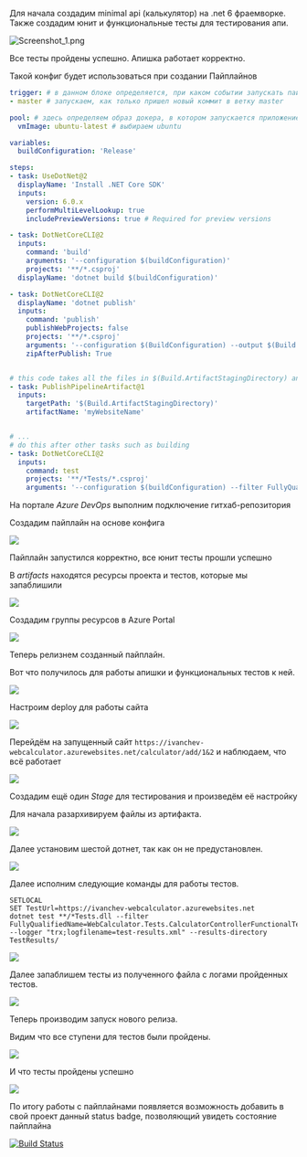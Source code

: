 
Для начала создадим minimal api (калькулятор) на .net 6 фраемворке. Также создадим юнит и функциональные тесты для тестирования апи.

![Screenshot_1.png](./assets/Screenshot_16.png)

Все тесты пройдены успешно. Апишка работает корректно.

Такой конфиг будет использоваться при создании Пайплайнов

```yaml
trigger: # в данном блоке определяется, при каком событии запускать пайплайн
- master # запускаем, как только пришел новый коммит в ветку master

pool: # здесь определяем образ докера, в котором запускается приложение и версию интерпритатора
  vmImage: ubuntu-latest # выбираем ubuntu

variables:
  buildConfiguration: 'Release'

steps:
- task: UseDotNet@2
  displayName: 'Install .NET Core SDK'
  inputs:
    version: 6.0.x
    performMultiLevelLookup: true
    includePreviewVersions: true # Required for preview versions

- task: DotNetCoreCLI@2
  inputs:
    command: 'build'
    arguments: '--configuration $(buildConfiguration)'
    projects: '**/*.csproj'
  displayName: 'dotnet build $(buildConfiguration)'

- task: DotNetCoreCLI@2
  displayName: 'dotnet publish'
  inputs:
    command: 'publish'
    publishWebProjects: false
    projects: '**/*.csproj'
    arguments: '--configuration $(BuildConfiguration) --output $(Build.ArtifactStagingDirectory)'
    zipAfterPublish: True


# this code takes all the files in $(Build.ArtifactStagingDirectory) and uploads them as an artifact of your build.
- task: PublishPipelineArtifact@1
  inputs:
    targetPath: '$(Build.ArtifactStagingDirectory)' 
    artifactName: 'myWebsiteName'


# ...
# do this after other tasks such as building
- task: DotNetCoreCLI@2
  inputs:
    command: test
    projects: '**/*Tests/*.csproj'
    arguments: '--configuration $(buildConfiguration) --filter FullyQualifiedName!=WebCalculator.Tests.CalculatorControllerFunctionalTests'
```
На портале *Azure DevOps* выполним подключение гитхаб-репозитория

Создадим пайплайн на основе конфига

![](./assets/Screenshot_17.png)

Пайплайн запустился корректно, все юнит тесты прошли успешно

В *artifacts* находятся ресурсы проекта и тестов, которые мы запаблишили

![](./assets/Screenshot_18.png)



Создадим группы ресурсов в Azure Portal

![](./assets/Screenshot_5.png)


Теперь релизнем созданный пайплайн.

Вот что получилось для работы апишки и функциональных тестов к ней.

![](./assets/Screenshot_19.png)

Настроим deploy для работы сайта

![](./assets/Screenshot_20.png)

Перейдём на запущенный сайт ```https://ivanchev-webcalculator.azurewebsites.net/calculator/add/1&2``` и наблюдаем, что всё работает

![](./assets/Screenshot_11.png)

Создадим ещё один *Stage* для тестирования и произведём её настройку

Для начала разархивируем файлы из артифакта.

![](./assets/Screenshot_21.png)

Далее установим шестой дотнет, так как он не предустановлен.

![](./assets/Screenshot_22.png)

Далее исполним следующие команды для работы тестов.

```shell
SETLOCAL
SET TestUrl=https://ivanchev-webcalculator.azurewebsites.net
dotnet test **/*Tests.dll --filter FullyQualifiedName=WebCalculator.Tests.CalculatorControllerFunctionalTests --logger "trx;logfilename=test-results.xml" --results-directory TestResults/
```

![](./assets/Screenshot_23.png)

Далее запаблишем тесты из полученного файла с логами пройденных тестов.

![](./assets/Screenshot_24.png)

Теперь производим запуск нового релиза.

Видим что все ступени для тестов были пройдены.

![](./assets/Screenshot_25.png)

И что тесты пройдены успешно

![](./assets/Screenshot_26.png)

По итогу работы с пайплайнами появляется возможность добавить в свой проект данный status badge, позволяющий увидеть состояние пайплайна

[![Build Status](https://dev.azure.com/alekseevap0275/ivanchev/_apis/build/status/yuriiwanchev.PipelinePractice?branchName=master)](https://dev.azure.com/alekseevap0275/ivanchev/_build/latest?definitionId=4&branchName=master)

